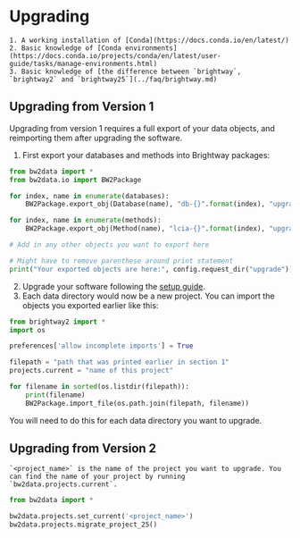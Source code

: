 # Upgrading

```{admonition} Prerequisites
1. A working installation of [Conda](https://docs.conda.io/en/latest/)
2. Basic knowledge of [Conda environments](https://docs.conda.io/projects/conda/en/latest/user-guide/tasks/manage-environments.html)
3. Basic knowledge of [the difference between `brightway`, `brightway2` and `brightway25`](../faq/brightway.md)
```

## Upgrading from Version 1

Upgrading from version 1 requires a full export of your data objects, and reimporting them after upgrading the software.

1.  First export your databases and methods into Brightway packages:

``` python
from bw2data import *
from bw2data.io import BW2Package

for index, name in enumerate(databases):
    BW2Package.export_obj(Database(name), "db-{}".format(index), "upgrade")

for index, name in enumerate(methods):
    BW2Package.export_obj(Method(name), "lcia-{}".format(index), "upgrade")

# Add in any other objects you want to export here

# Might have to remove parenthese around print statement
print("Your exported objects are here:", config.request_dir("upgrade"))
```

2.  Upgrade your software following the [setup guide](./setup.md).
3.  Each data directory would now be a new project. You can import the objects you exported earlier like this:

``` python
from brightway2 import *
import os

preferences['allow incomplete imports'] = True

filepath = "path that was printed earlier in section 1"
projects.current = "name of this project"

for filename in sorted(os.listdir(filepath)):
    print(filename)
    BW2Package.import_file(os.path.join(filepath, filename))
```

You will need to do this for each data directory you want to upgrade.

## Upgrading from Version 2

```{note}
`<project_name>` is the name of the project you want to upgrade. You can find the name of your project by running `bw2data.projects.current`.
```

``` python
from bw2data import *

bw2data.projects.set_current('<project_name>')
bw2data.projects.migrate_project_25()
```